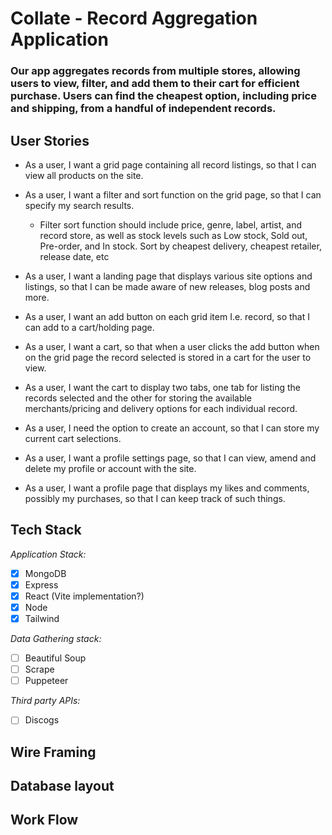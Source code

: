 # Collate - Record Aggregation Application

### Our app aggregates records from multiple stores, allowing users to view, filter, and add them to their cart for efficient purchase. Users can find the cheapest option, including price and shipping, from a handful of independent records.


## User Stories

* As a user, I want a grid page containing all record listings, so that I can view all products on the site.

* As a user, I want a filter and sort function on the grid page, so that I can specify my search results.

  * Filter sort function should include price, genre, label, artist, and record store, as well as stock levels such as Low stock, Sold out, Pre-order, and In stock. Sort by cheapest delivery, cheapest retailer, release date, etc

* As a user, I want a landing page that displays various site options and listings, so that I can be made aware of new releases, blog posts and more.

* As a user, I want an add button on each grid item I.e. record, so that I can add to a cart/holding page.

* As a user, I want a cart, so that when a user clicks the add button when on the grid page the record selected is stored in a cart for the user to view.

* As a user, I want the cart to display two tabs, one tab for listing the records selected and the other for storing the available merchants/pricing and delivery options for each individual record.

* As a user, I need the option to create an account, so that I can store my current cart selections.

* As a user, I want a profile settings page, so that I can view, amend and delete my profile or account with the site. 

* As a user, I want a profile page that displays my likes and comments, possibly my purchases, so that I can keep track of such things.


## Tech Stack

*Application Stack:*

 - [x] MongoDB
 - [x] Express
 - [x] React (Vite implementation?)
 - [x] Node
 - [x] Tailwind
 
*Data Gathering stack:*

- [ ] Beautiful Soup
- [ ] Scrape
- [ ] Puppeteer

*Third party APIs:*

- [ ] Discogs 

## Wire Framing

## Database layout 

## Work Flow 



